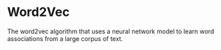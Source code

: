 # Word2Vec
The word2vec algorithm that uses a neural network model to learn word associations from a large corpus of text.

